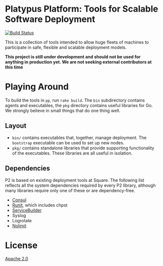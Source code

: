 # Platypus Platform: Tools for Scalable Software Deployment

[![Build Status](https://travis-ci.org/square/p2.svg?branch=master)](https://travis-ci.org/square/p2)

This is a collection of tools intended to allow huge fleets of machines to participate in safe, flexible and scalable deployment models.

**This project is still under development and should not be used for anything in production yet. We are not seeking external contributors at this time**

# Playing Around

To build the tools in `pp`, run `rake build`. The `bin` subdirectory contains agents and executables, the `pkg` directory contains useful libraries for Go. We strongly believe in small things that do one thing well.

## Layout

* `bin/` contains executables that, together, manage deployment. The `bootstrap` executable can be used to set up new nodes.
* `pkg/` contains standalone libraries that provide supporting functionality of the executables. These libraries are all useful in isolation.

## Dependencies

P2 is based on existing deployment tools at Square. The following list reflects all the system dependencies required by every P2 library, although many libraries require only one of these or are dependency-free.

* [Consul](https://consul.io/)
* [Runit](http://smarden.org/runit/), which includes chpst
* [ServiceBuilder](https://github.com/square/prodeng/tree/master/servicebuilder)
* Syslog
* Logrotate
* [Nolimit](https://github.com/square/prodeng/tree/master/nolimit)

# License

[Apache 2.0](http://www.apache.org/licenses/LICENSE-2.0.html)
